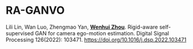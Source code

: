 # RA-GANVO
Lili Lin, Wan Luo, Zhengmao Yan, [**Wenhui Zhou**](https://faculty.hdu.edu.cn/jsjxy/zwh_en/main.htm). Rigid-aware self-supervised GAN for camera ego-motion estimation.
Digital Signal Processing 126(2022): 103471.
https://doi.org/10.1016/j.dsp.2022.103471
